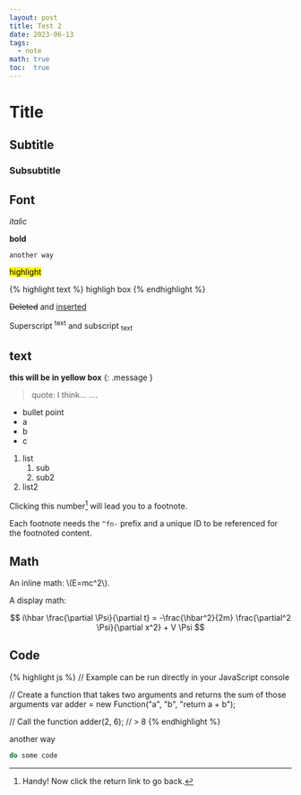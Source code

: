 ```yaml
---
layout: post
title: Test 2
date: 2023-06-13
tags: 
  - note
math: true
toc:  true
---
```


# Title
## Subtitle
### Subsubtitle

## Font
_italic_

**bold**

`another way`

<mark>highlight</mark>

{% highlight text %}
highligh box
{% endhighlight %}

<del>Deleted</del> and <ins>inserted</ins> 

Superscript <sup>text</sup> and subscript <sub>text</sub>

## text
**this will be in yellow box**
{: .message }

> quote: I think...
> ....

- bullet point
- a
- b
- c

1. list
   1. sub
   2. sub2
2. list2

Clicking this number[^fn-sample_footnote] will lead you to a footnote.

Each footnote needs the `^fn-` prefix and a unique ID to be referenced for the footnoted content.

## Math
An inline math: \\\(E=mc^2\\\).

A display math:

$$
i\hbar \frac{\partial \Psi}{\partial t} = -\frac{\hbar^2}{2m}
\frac{\partial^2 \Psi}{\partial x^2} + V \Psi
$$

## Code
{% highlight js %}
// Example can be run directly in your JavaScript console

// Create a function that takes two arguments and returns the sum of those arguments
var adder = new Function("a", "b", "return a + b");

// Call the function
adder(2, 6);
// > 8
{% endhighlight %}

another way
```sh
do some code
```


[^fn-sample_footnote]: Handy! Now click the return link to go back.
